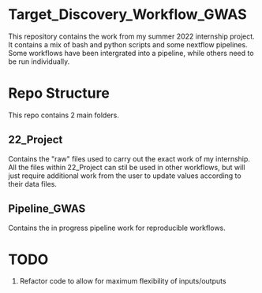 # Target_Discovery_Workflow_GWAS
This repository contains the work from my summer 2022 internship project. It contains a mix of bash and python scripts and some nextflow pipelines. Some workflows have been intergrated into a pipeline, while others need to be run individually.

# Repo Structure
This repo contains 2 main folders. 

## 22_Project 
Contains the "raw" files used to carry out the exact work of my internship. All the files within 22_Project can stil be used in other workflows, but will just require additional work from the user to update values according to their data files.

## Pipeline_GWAS 
Contains the in progress pipeline work for reproducible workflows. 

# TODO
1. Refactor code to allow for maximum flexibility of inputs/outputs
